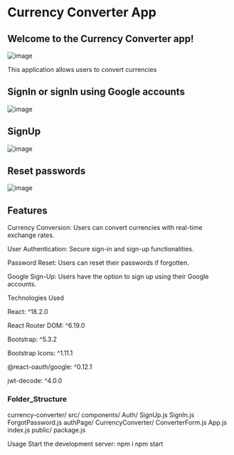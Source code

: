<h1>Currency Converter App</h1>
<h2>Welcome to the Currency Converter app! </h2>
<img  alt="image" src="https://akhileshpratap96.github.io/images_currency/converter.png">
<p>This application allows users to convert currencies</p>

<h2>SignIn or signIn using  Google accounts</h2>
<img  alt="image" src="https://akhileshpratap96.github.io/images_currency/signin.png">
<h2>SignUp</h2>
<img  alt="image" src="https://akhileshpratap96.github.io/images_currency/signup.png">
<h2>Reset  passwords</h2>
<img  alt="image" src="https://akhileshpratap96.github.io/images_currency/reset.png">

<h2>Features</h2>
<p>Currency Conversion: Users can convert currencies with real-time exchange rates.</p>
<p>User Authentication: Secure sign-in and sign-up functionalities.</p>
<p>Password Reset: Users can reset their passwords if forgotten.</p>
<p>Google Sign-Up: Users have the option to sign up using their Google accounts.</p>
<p>Technologies Used</p>
<p>React: ^18.2.0</p>
<p>React Router DOM: ^6.19.0</p>
<p>Bootstrap: ^5.3.2</p>
<p>Bootstrap Icons: ^1.11.1</p>
<p>@react-oauth/google: ^0.12.1</p>
<p>jwt-decode: ^4.0.0</p>

<h3>Folder_Structure</h3>

currency-converter/
src/
components/
Auth/
SignUp.js
SignIn.js
ForgotPassword.js
authPage/
CurrencyConverter/
ConverterForm.js
App.js
index.js
public/
package.js

Usage
Start the development server:
npm i
npm start
